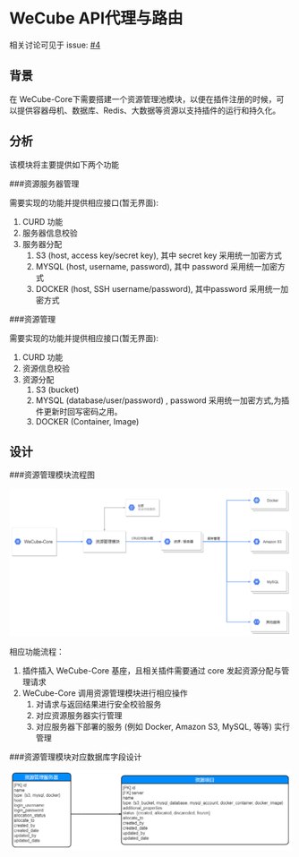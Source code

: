 # WeCube API代理与路由

相关讨论可见于 issue: [#4](https://github.com/WeBankPartners/wecube-platform/issues/4)


## 背景
在 WeCube-Core下需要搭建一个资源管理池模块，以便在插件注册的时候，可以提供容器母机、数据库、Redis、大数据等资源以支持插件的运行和持久化。

## 分析

该模块将主要提供如下两个功能

###资源服务器管理

需要实现的功能并提供相应接口(暂无界面):

1. CURD 功能
2. 服务器信息校验
3. 服务器分配
   1. S3 (host, access key/secret key), 其中 secret key 采用统一加密方式
   2. MYSQL (host, username, password), 其中 password 采用统一加密方式
   3. DOCKER (host, SSH username/password), 其中password 采用统一加密方式

###资源管理 

需要实现的功能并提供相应接口(暂无界面):

1. CURD 功能
2. 资源信息校验
3. 资源分配
   1. S3 (bucket)
   2. MYSQL (database/user/password) , password 采用统一加密方式,为插件更新时回写密码之用。
   3. DOCKER (Container, Image)



## 设计

###资源管理模块流程图

![Resource Management Module Flowchart](../images/resourse_management_module_flowchart.png)

相应功能流程：

1. 插件插入 WeCube-Core 基座，且相关插件需要通过 core 发起资源分配与管理请求
2. WeCube-Core 调用资源管理模块进行相应操作
   1. 对请求与返回结果进行安全校验服务
   2. 对应资源服务器实行管理
   3. 对应服务器下部署的服务 (例如 Docker, Amazon S3, MySQL, 等等) 实行管理

###资源管理模块对应数据库字段设计

![Resource Management Schema Design](../images/resource_management_module_schema_design.png)